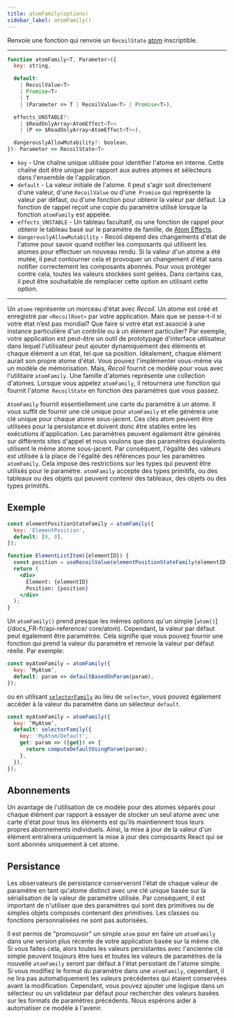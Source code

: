```yaml
---
title: atomFamily(options)
sidebar_label: atomFamily()
---
```


Renvoie une fonction qui renvoie un `RecoilState` [atom](/docs_FR-fr/api-reference/core/atom) inscriptible.

---

```jsx
function atomFamily<T, Parameter>({
  key: string,

  default:
    | RecoilValue<T>
    | Promise<T>
    | T
    | (Parameter => T | RecoilValue<T> | Promise<T>),

  effects_UNSTABLE?:
    | $ReadOnlyArray<AtomEffect<T>>
    | (P => $ReadOnlyArray<AtomEffect<T>>),

  dangerouslyAllowMutability?: boolean,
}): Parameter => RecoilState<T>
```

- `key` - Une chaîne unique utilisée pour identifier l'atome en interne. Cette chaîne doit être unique par rapport aux autres atomes et sélecteurs dans l'ensemble de l'application.
- `default` - La valeur initiale de l'atome. Il peut s'agir soit directement d'une valeur, d'une `RecoilValue` ou d'une` Promise` qui représente la valeur par défaut, ou d'une fonction pour obtenir la valeur par défaut. La fonction de rappel reçoit une copie du paramètre utilisé lorsque la fonction `atomFamily` est appelée.
- `effects_UNSTABLE` - Un tableau facultatif, ou une fonction de rappel pour obtenir le tableau basé sur le paramètre de famille, de [Atom Effects](/docs_FR-fr/guides/atom-effects).
- `dangerouslyAllowMutability` - Recoil dépend des changements d'état de l'atome pour savoir quand notifier les composants qui utilisent les atomes pour effectuer un nouveau rendu. Si la valeur d'un atome a été mutée, il peut contourner cela et provoquer un changement d'état sans notifier correctement les composants abonnés. Pour vous protéger contre cela, toutes les valeurs stockées sont gelées. Dans certains cas, il peut être souhaitable de remplacer cette option en utilisant cette option.

---

Un `atome` représente un morceau d'état avec _Recoil_. Un atome est créé et enregistré par `<RecoilRoot>` par votre application. Mais que se passe-t-il si votre état n’est pas mondial? Que faire si votre état est associé à une instance particulière d'un contrôle ou à un élément particulier? Par exemple, votre application est peut-être un outil de prototypage d'interface utilisateur dans lequel l'utilisateur peut ajouter dynamiquement des éléments et chaque élément a un état, tel que sa position. Idéalement, chaque élément aurait son propre atome d'état. Vous pouvez l'implémenter vous-même via un modèle de mémorisation. Mais, _Recoil_ fournit ce modèle pour vous avec l'utilitaire `atomFamily`. Une famille d'atomes représente une collection d'atomes. Lorsque vous appelez `atomFamily`, il retournera une fonction qui fournit l'atome` RecoilState` en fonction des paramètres que vous passez.

`AtomFamily` fournit essentiellement une carte du paramètre à un atome. Il vous suffit de fournir une clé unique pour `atomFamily` et elle générera une clé unique pour chaque atome sous-jacent. Ces clés atom peuvent être utilisées pour la persistance et doivent donc être stables entre les exécutions d'application. Les paramètres peuvent également être générés sur différents sites d'appel et nous voulons que des paramètres équivalents utilisent le même atome sous-jacent. Par conséquent, l'égalité des valeurs est utilisée à la place de l'égalité des références pour les paramètres `atomFamily`. Cela impose des restrictions sur les types qui peuvent être utilisés pour le paramètre. `atomFamily` accepte des types primitifs, ou des tableaux ou des objets qui peuvent contenir des tableaux, des objets ou des types primitifs.

## Exemple

```jsx
const elementPositionStateFamily = atomFamily({
  key: 'ElementPosition',
  default: [0, 0],
});

function ElementListItem({elementID}) {
  const position = useRecoilValue(elementPositionStateFamily(elementID));
  return (
    <div>
      Element: {elementID}
      Position: {position}
    </div>
  );
}
```

Un `atomFamily()` prend presque les mêmes options qu'un simple [`atom()`](/docs_FR-fr/api-reference/ core/atom). Cependant, la valeur par défaut peut également être paramétrée. Cela signifie que vous pouvez fournir une fonction qui prend la valeur du paramètre et renvoie la valeur par défaut réelle. Par exemple:

```jsx
const myAtomFamily = atomFamily({
  key: ‘MyAtom’,
  default: param => defaultBasedOnParam(param),
});
```

ou en utilisant [`selectorFamily`](/docs_FR-fr/api-reference/utils/selectorFamily) au lieu de `selector`, vous pouvez également accéder à la valeur du paramètre dans un sélecteur `default`.

```jsx
const myAtomFamily = atomFamily({
  key: ‘MyAtom’,
  default: selectorFamily({
    key: 'MyAtom/Default',
    get: param => ({get}) => {
      return computeDefaultUsingParam(param);
    },
  }),
});
```

## Abonnements

Un avantage de l'utilisation de ce modèle pour des atomes séparés pour chaque élément par rapport à essayer de stocker un seul atome avec une carte d'état pour tous les éléments est qu'ils maintiennent tous leurs propres abonnements individuels. Ainsi, la mise à jour de la valeur d'un élément entraînera uniquement la mise à jour des composants React qui se sont abonnés uniquement à cet atome.

## Persistance

Les observateurs de persistance conserveront l'état de chaque valeur de paramètre en tant qu'atome distinct avec une clé unique basée sur la sérialisation de la valeur de paramètre utilisée. Par conséquent, il est important de n'utiliser que des paramètres qui sont des primitives ou de simples objets composés contenant des primitives. Les classes ou fonctions personnalisées ne sont pas autorisées.

Il est permis de "promouvoir" un simple `atom` pour en faire un `atomFamily` dans une version plus récente de votre application basée sur la même clé. Si vous faites cela, alors toutes les valeurs persistantes avec l'ancienne clé simple peuvent toujours être lues et toutes les valeurs de paramètres de la nouvelle `atomFamily` seront par défaut à l'état persistant de l'atome simple. Si vous modifiez le format du paramètre dans une `atomFamily`, cependant, il ne lira pas automatiquement les valeurs précédentes qui étaient conservées avant la modification. Cependant, vous pouvez ajouter une logique dans un sélecteur ou un validateur par défaut pour rechercher des valeurs basées sur les formats de paramètres précédents. Nous espérons aider à automatiser ce modèle à l'avenir. 
